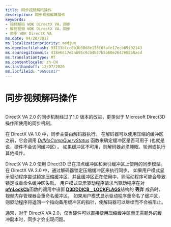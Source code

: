 ```yaml
---
title: 同步视频解码操作
description: 同步视频解码操作
keywords:
- 视频解码 WDK DirectX VA，同步
- 解码视频 WDK DirectX VA，同步
- 同步 WDK DirectX VA
ms.date: 04/20/2017
ms.localizationpriority: medium
ms.openlocfilehash: 93113bfcc0b3b50d8e138f6fafe17ecb69f92143
ms.sourcegitcommit: 418e6617e2a695c9cb4b37b5b60e264760858acd
ms.translationtype: MT
ms.contentlocale: zh-CN
ms.lasthandoff: 12/07/2020
ms.locfileid: "96801817"
---
```

# <a name="synchronizing-video-decode-operations"></a>同步视频解码操作


## <span id="ddk_synchronizing_video_decode_operations_gg"></span><span id="DDK_SYNCHRONIZING_VIDEO_DECODE_OPERATIONS_GG"></span>


DirectX VA 2.0 的同步机制经过了1.0 版本的改进，更类似于 Microsoft Direct3D 操作所使用的同步机制。

在 DirectX VA 1.0 中，同步主要由解码器执行。 在解码器可以使用压缩的缓冲区之前，它会调用 [*DdMoCompQueryStatus*](/windows/win32/api/ddrawint/nc-ddrawint-pdd_mocompcb_querystatus) 函数来确定缓冲区是否可用于 (也就是说，硬件不会访问缓冲区) 。 如果缓冲区不可用，则解码器必须睡眠、轮询或执行其他操作。

DirectX VA 2.0 使用 Direct3D 已在顶点缓冲区和索引缓冲区上使用的同步模型。 在 DirectX VA 2.0 中，通过解码器锁定压缩缓冲区来执行同步。 如果用户模式显示驱动程序尝试锁定压缩缓冲区，并且缓冲区正在使用中，则驱动程序可能会导致锁定或重命名缓冲区失败。 用户模式显示驱动程序请求当驱动程序在对 [**pfnLockCb**](/windows-hardware/drivers/ddi/d3dumddi/nc-d3dumddi-pfnd3dddi_lockcb)函数的调用中设置 [**D3DDDICB \_ LOCKFLAGS**](/windows-hardware/drivers/ddi/d3dukmdt/ns-d3dukmdt-_d3dddicb_lockflags)结构的 **丢弃** 成员时，视频内存管理器会重命名缓冲区。 如果用户模式显示驱动程序重命名了缓冲区，则驱动程序将返回一个指向备用缓冲区的指针，使解码器可以继续而不会被阻止。

通常，对于 DirectX VA 2.0，仅当硬件可以直接使用压缩缓冲区而无需额外的缓冲副本时，同步才会出现问题。

 

